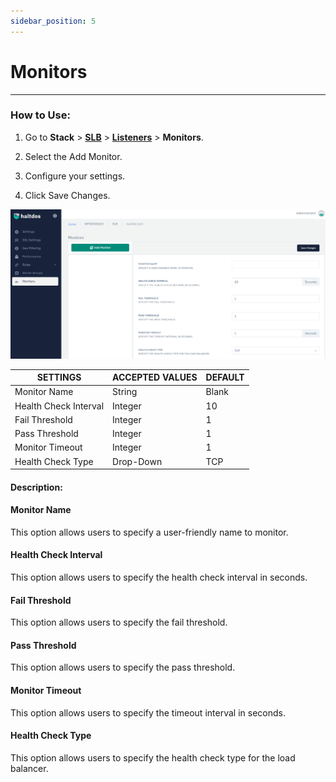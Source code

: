 ```yaml
---
sidebar_position: 5
---
```


# Monitors

---

### How to Use:

1. Go to **Stack** > [**SLB**](/adc/docs)  > [**Listeners**](../listeners/) > **Monitors**.

2. Select the Add Monitor.

3. Configure your settings. 

4. Click Save Changes.

![monitor1](/img/adc/monitor1.png)

| SETTINGS              | ACCEPTED VALUES | DEFAULT |
|-----------------------|-----------------|---------|
| Monitor Name          | String          | Blank   |
| Health Check Interval | Integer         | 10      |
| Fail Threshold        | Integer         | 1       |
| Pass Threshold        | Integer         | 1       |
| Monitor Timeout       | Integer         | 1       |
| Health Check Type     | Drop-Down       | TCP     |

#### Description:

#### Monitor Name

This option allows users to specify a user-friendly name to monitor.

#### Health Check Interval

This option allows users to specify the health check interval in seconds.

#### Fail Threshold

This option allows users to specify the fail threshold.

#### Pass Threshold

This option allows users to specify the pass threshold.

#### Monitor Timeout

This option allows users to specify the timeout interval in seconds.

#### Health Check Type

This option allows users to specify the health check type for the load balancer.
